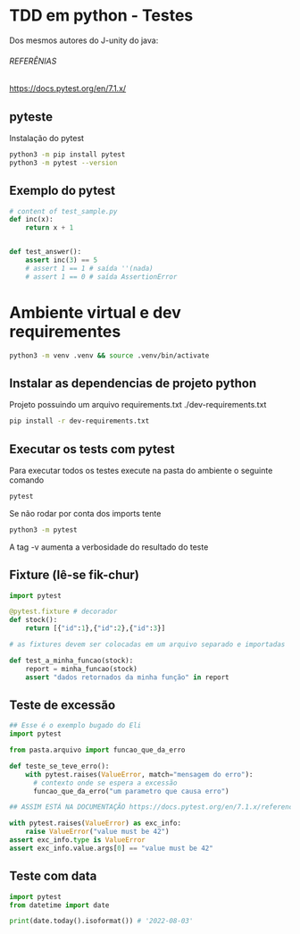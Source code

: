 # TDD em python - Testes



Dos mesmos autores do J-unity do java:

###### REFERÊNIAS
https://docs.pytest.org/en/7.1.x/

## pyteste

Instalação do pytest


```sh
python3 -m pip install pytest
python3 -m pytest --version
```

## Exemplo do pytest

```py
# content of test_sample.py
def inc(x):
    return x + 1


def test_answer():
    assert inc(3) == 5
    # assert 1 == 1 # saída ''(nada)
    # assert 1 == 0 # saída AssertionError
```

# Ambiente virtual e dev requirementes

```sh
python3 -m venv .venv && source .venv/bin/activate

```
## Instalar as dependencias de projeto python

Projeto possuindo um arquivo requirements.txt
./dev-requirements.txt

```sh
pip install -r dev-requirements.txt
```

## Executar os tests com pytest
Para executar todos os testes execute na pasta do ambiente o seguinte comando

```sh
pytest
```

Se não rodar por conta dos imports tente

```sh
python3 -m pytest
```

A tag -v aumenta a verbosidade do resultado do teste

## Fixture (lê-se fik-chur)

```py
import pytest

@pytest.fixture # decorador
def stock():
    return [{"id":1},{"id":2},{"id":3}]

# as fixtures devem ser colocadas em um arquivo separado e importadas

def test_a_minha_funcao(stock):
    report = minha_funcao(stock)
    assert "dados retornados da minha função" in report
```

## Teste de excessão

```py
## Esse é o exemplo bugado do Eli
import pytest

from pasta.arquivo import funcao_que_da_erro

def teste_se_teve_erro():
    with pytest.raises(ValueError, match="mensagem do erro"):
      # contexto onde se espera a excessão
      funcao_que_da_erro("um parametro que causa erro")

## ASSIM ESTÁ NA DOCUMENTAÇÃO https://docs.pytest.org/en/7.1.x/reference/reference.html?highlight=raises#pytest.raises

with pytest.raises(ValueError) as exc_info:
    raise ValueError("value must be 42")
assert exc_info.type is ValueError
assert exc_info.value.args[0] == "value must be 42"

```

## Teste com data

```py
import pytest
from datetime import date

print(date.today().isoformat()) # '2022-08-03'
```